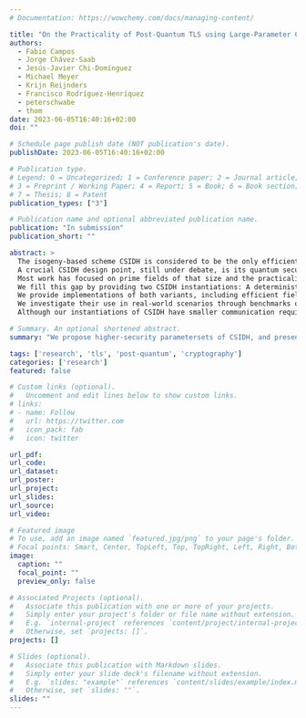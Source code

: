 ```yaml
---
# Documentation: https://wowchemy.com/docs/managing-content/

title: "On the Practicality of Post-Quantum TLS using Large-Parameter CSIDH"
authors:
  - Fabio Campos
  - Jorge Chávez-Saab
  - Jesús-Javier Chi-Domínguez
  - Michael Meyer
  - Krijn Reijnders
  - Francisco Rodríguez-Henríquez
  - peterschwabe
  - thom
date: 2023-06-05T16:40:16+02:00
doi: ""

# Schedule page publish date (NOT publication's date).
publishDate: 2023-06-05T16:40:16+02:00

# Publication type.
# Legend: 0 = Uncategorized; 1 = Conference paper; 2 = Journal article;
# 3 = Preprint / Working Paper; 4 = Report; 5 = Book; 6 = Book section;
# 7 = Thesis; 8 = Patent
publication_types: ["3"]

# Publication name and optional abbreviated publication name.
publication: "In submission"
publication_short: ""

abstract: >
  The isogeny-based scheme CSIDH is considered to be the only efficient post-quantum non-interactive key exchange (NIKE) and poses small bandwidth requirements, thus appearing to be an attractive alternative for classical Diffie–Hellman schemes.
  A crucial CSIDH design point, still under debate, is its quantum security when using prime fields of 512 to 1024 bits.
  Most work has focused on prime fields of that size and the practicality of CSIDH with large parameters, 2000 to 9000 bits, has so far not been thoroughly assessed, even though analysis of quantum security suggests these parameter sizes.
  We fill this gap by providing two CSIDH instantiations: A deterministic and dummy-free instantiation based on SQALE, aiming at high security against physical attacks, and a speed-optimized constant-time instantiation that adapts CTIDH to larger parameter sizes.
  We provide implementations of both variants, including efficient field arithmetic for fields of such size, and high-level optimizations. Our deterministic and dummy-free version, dCSIDH, is almost twice as fast as SQALE, and, dropping determinism, CTIDH at these parameters is thrice as fast as dCSIDH.
  We investigate their use in real-world scenarios through benchmarks of TLS using our software.
  Although our instantiations of CSIDH have smaller communication requirements than post-quantum KEM and signature schemes, both implementations still result in too-large handshake latency (tens of seconds), which hinder further consideration of using CSIDH in practice for conservative parameter set instantiations.

# Summary. An optional shortened abstract.
summary: "We propose higher-security parametersets of CSIDH, and present highly-optimized implementations. We measure the performance when using these parameters in TLS, and show that the performance is likely not fast enough to consider using CSIDH with conservative parmeter sets."

tags: ['research', 'tls', 'post-quantum', 'cryptography']
categories: ['research']
featured: false

# Custom links (optional).
#   Uncomment and edit lines below to show custom links.
# links:
# - name: Follow
#   url: https://twitter.com
#   icon_pack: fab
#   icon: twitter

url_pdf:
url_code:
url_dataset:
url_poster:
url_project:
url_slides:
url_source:
url_video:

# Featured image
# To use, add an image named `featured.jpg/png` to your page's folder.
# Focal points: Smart, Center, TopLeft, Top, TopRight, Left, Right, BottomLeft, Bottom, BottomRight.
image:
  caption: ""
  focal_point: ""
  preview_only: false

# Associated Projects (optional).
#   Associate this publication with one or more of your projects.
#   Simply enter your project's folder or file name without extension.
#   E.g. `internal-project` references `content/project/internal-project/index.md`.
#   Otherwise, set `projects: []`.
projects: []

# Slides (optional).
#   Associate this publication with Markdown slides.
#   Simply enter your slide deck's filename without extension.
#   E.g. `slides: "example"` references `content/slides/example/index.md`.
#   Otherwise, set `slides: ""`.
slides: ""
---
```

